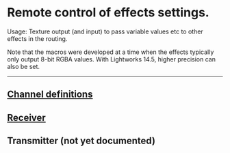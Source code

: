 # Remote control of effects settings.


Usage: Texture output (and input) to pass variable values etc to other effects in the routing.

Note that the macros were developed at a time when the effects typically only output 8-bit RGBA values. With Lightworks 14.5, higher precision can also be set.

---

## [Channel definitions](Channel_definitions/README.md)

## [Receiver](Receiver/RECEIVING(Ch).md)  

## Transmitter (not yet documented)

